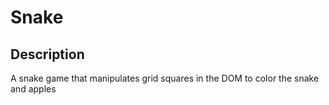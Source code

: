 Snake
=====

## Description

A snake game that manipulates grid squares in the DOM to color the snake and apples
